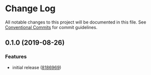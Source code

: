 # Change Log

All notable changes to this project will be documented in this file.
See [Conventional Commits](https://conventionalcommits.org) for commit guidelines.

## 0.1.0 (2019-08-26)

### Features

- initial release ([8186969](https://gitlab.com/codsen/codsen/commit/8186969))
